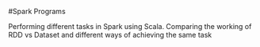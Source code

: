 #Spark Programs

Performing different tasks in Spark using Scala. Comparing the working of RDD vs Dataset and different ways of achieving the same task